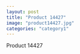 ```yaml
---
layout: post
title: "Product 14427"
image: "product14427.jpg"
categories: "category1"
---
```

Product 14427
